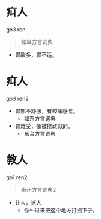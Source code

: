 # 㽱人
go3 ren
> 如皋方言词典
- 胃酸多，胃不适。

# 㽱人
go3 ren2
+ 胃部不舒服，有绞痛感觉。
  * 如东方言词典
+ 胃难受，像被搅动似的。
  * 东台方言词典


# 教人
go1 ren2
> 泰州方言词典2
- 让人，派人
  - 你～过来把这个地方打扫下子。